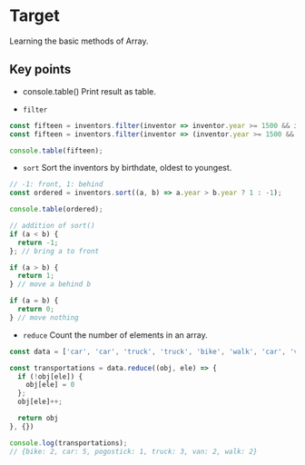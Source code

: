 # Target
Learning the basic methods of Array.

## Key points
- console.table()
Print result as table.

- `filter`
```js
const fifteen = inventors.filter(inventor => inventor.year >= 1500 && inventor.year < 1600);
const fifteen = inventors.filter(inventor => (inventor.year >= 1500 && inventor.year < 1600));

console.table(fifteen);
```

- `sort`
Sort the inventors by birthdate, oldest to youngest.
```js
// -1: front, 1: behind
const ordered = inventors.sort((a, b) => a.year > b.year ? 1 : -1);

console.table(ordered);

// addition of sort()
if (a < b) {
  return -1;
}; // bring a to front

if (a > b) {
  return 1;
} // move a behind b

if (a = b) {
  return 0;
} // move nothing
```

- `reduce`
Count the number of elements in an array.
```js
const data = ['car', 'car', 'truck', 'truck', 'bike', 'walk', 'car', 'van', 'bike', 'walk', 'car', 'van', 'car', 'truck', 'pogostick'];

const transportations = data.reduce((obj, ele) => {
  if (!obj[ele]) {
    obj[ele] = 0
  };
  obj[ele]++;

  return obj
}, {})

console.log(transportations);
// {bike: 2, car: 5, pogostick: 1, truck: 3, van: 2, walk: 2}
```
